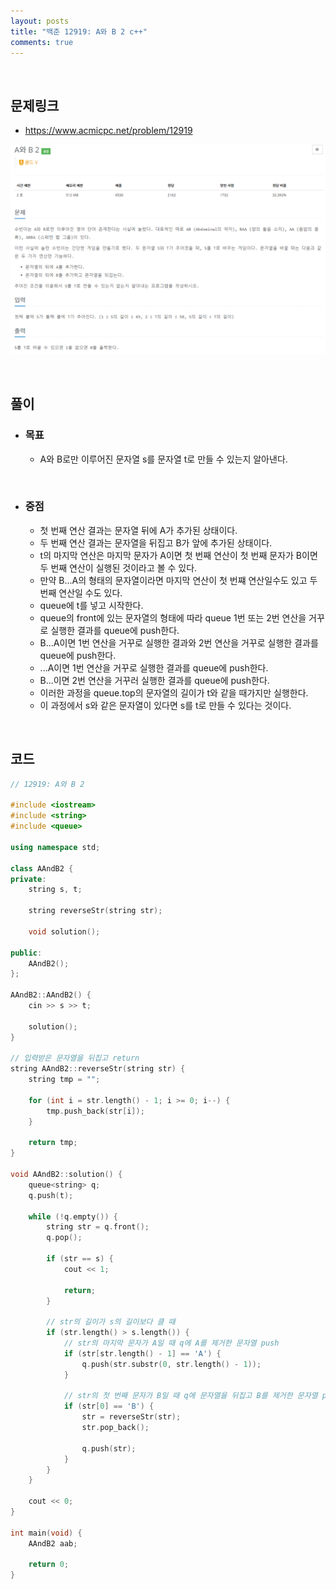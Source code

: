 ```yaml
---
layout: posts
title: "백준 12919: A와 B 2 c++"
comments: true
---
```


<br>

## **문제링크**

* <https://www.acmicpc.net/problem/12919>   

![](https://github.com/ljh37694/ljh37694.github.io/blob/main/_captures/Baekjoon12919.PNG?raw=true)

<br>

## **풀이**
* ### **목표**
  * A와 B로만 이루어진 문자열 s를 문자열 t로 만들 수 있는지 알아낸다.   

<br>

* ### **중점**
  * 첫 번째 연산 결과는 문자열 뒤에 A가 추가된 상태이다.
  * 두 번째 연산 결과는 문자열을 뒤집고 B가 앞에 추가된 상태이다.
  * t의 마지막 연산은 마지막 문자가 A이면 첫 번째 연산이 첫 번째 문자가 B이면 두 번째 연산이 실행된 것이라고 볼 수 있다.
  * 만약 B...A의 형태의 문자열이라면 마지막 연산이 첫 번쨰 연산일수도 있고 두 번째 연산일 수도 있다.
  * queue에 t를 넣고 시작한다.
  * queue의 front에 있는 문자열의 형태에 따라 queue 1번 또는 2번 연산을 거꾸로 실행한 결과를 queue에 push한다.
  *  B...A이면 1번 연산을 거꾸로 실행한 결과와 2번 연산을 거꾸로 실행한 결과를 queue에 push한다.
  *  ...A이면 1번 연산을 거꾸로 실행한 결과를 queue에 push한다.
  *  B...이면 2번 연산을 거꾸러 실행한 결과를 queue에 push한다.
  *  이러한 과정을 queue.top의 문자열의 길이가 t와 같을 때가지만 실행한다.
  *  이 과정에서 s와 같은 문자열이 있다면 s를 t로 만들 수 있다는 것이다.

<br>

## **코드**
``` c++
// 12919: A와 B 2

#include <iostream>
#include <string>
#include <queue>

using namespace std;

class AAndB2 {
private:
	string s, t;

	string reverseStr(string str);

	void solution();

public:
	AAndB2();
};

AAndB2::AAndB2() {
	cin >> s >> t;

	solution();
}

// 입력받은 문자열을 뒤집고 return
string AAndB2::reverseStr(string str) {
	string tmp = "";

	for (int i = str.length() - 1; i >= 0; i--) {
		tmp.push_back(str[i]);
	}

	return tmp;
}

void AAndB2::solution() {
	queue<string> q;
	q.push(t);

	while (!q.empty()) {
		string str = q.front();
		q.pop();

		if (str == s) {
			cout << 1;

			return;
		}

		// str의 길이가 s의 길이보다 클 때
		if (str.length() > s.length()) {
			// str의 마지막 문자가 A일 때 q에 A를 제거한 문자열 push
			if (str[str.length() - 1] == 'A') {
				q.push(str.substr(0, str.length() - 1));
			}

			// str의 첫 번째 문자가 B일 때 q에 문자열을 뒤집고 B를 제거한 문자열 push
			if (str[0] == 'B') {
				str = reverseStr(str);
				str.pop_back();

				q.push(str);
			}
		}
	}

	cout << 0;
}

int main(void) {
	AAndB2 aab;

	return 0;
}
```